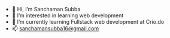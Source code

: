 - 👋 Hi, I’m Sanchaman Subba
- 👀 I’m interested in learning web development
- 🌱 I’m currently learning Fullstack web development at Crio.do
- 📫 sanchamansubba16@gmail.com

<!---
sanchaman1994/sanchaman1994 is a ✨ special ✨ repository because its `README.md` (this file) appears on your GitHub profile.
You can click the Preview link to take a look at your changes.
--->
